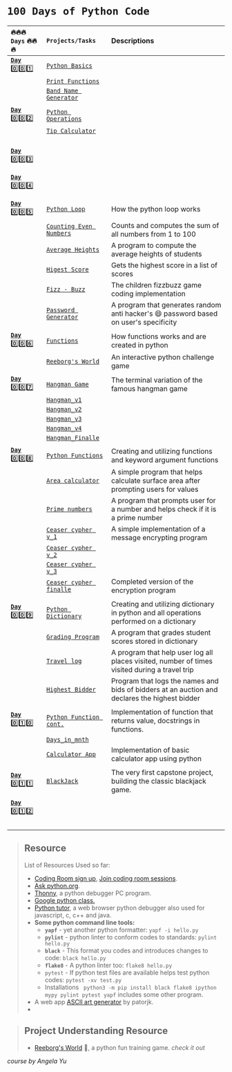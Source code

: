 # `100 Days of Python Code`

|   :fire::fire::fire:  `Days`    :fire::fire::fire:            |       `Projects/Tasks`             |                    Descriptions                            |
| :--------------------------------------- | :------------------------------- | :--------------------------------------------------------- |
| [**`Day`** :zero::zero::one:](Day1of100)|[`Python Basics`](Day1of100/data_type.py)|       |
|          | [`Print Functions`](Day1of100/print.py)  |            |
|           |[`Band Name Generator`](Day1of100/bandname_generator.py)|      |
||||
| [**`Day`** :zero::zero::two:](Day2of100/) | [`Python Operations`](Day2of100/operations.py)|         |
|       | [`Tip Calculator`](Day2of100/tip_calculator.py)|                 |
|       |                               |                               |
||||
||||
||||
| [**`Day`** :zero::zero::three:](Day3of100/)  |                        |               |
|                                          |                        |               |
||||
| [**`Day`** :zero::zero::four:](Day4of100/)   |                         |               |
|                   |                           |                                       |
||||
| [**`Day`** :zero::zero::five:](Day5of100/)  |  [`Python Loop`](Day5of100/loops.py)  |   How the python loop works   |
|   | [`Counting Even Numbers`](Day5of100/count_evens.py)  |  Counts and computes the sum of all numbers from 1 to 100   |
|       | [`Average Heights`](Day5of100/avrg_heights.py)  |  A program to compute the average heights of students |
|       |   [`Higest Score`](Day5of100/highest_score.py)  |  Gets the highest score in a list of scores|
|       |   [`Fizz - Buzz`](Day5of100/fizzbuzz.py)| The children fizzbuzz game coding implementation  |
|       | [`Password Generator`](Day5of100/py_password_generator.py)  | A program that generates random anti hacker's :smile: password based on user's specificity|
|                   |                           |                                |
| [**`Day`** :zero::zero::six:](Day6of100/)  |  [`Functions`](Day6of100/functions.py)   |  How functions works and are created in python  |
|               |   [`Reeborg's World`](Day6of100/reeborgs_world.md)    |     An interactive python challenge game    |
|                   |                           |                               |
| [**`Day`** :zero::zero::seven:](Day7of100/)  |    [`Hangman Game`](Day7of100/)            | The terminal variation of the famous hangman game  |
|               |    [`Hangman_v1`](Day7of100/hangman_one.py)       |                                          |
|               |   [`Hangman_v2`](Day7of100/hangman_two.py)        |                                          |
|               |  [`Hangman_v3`](Day7of100/hangman_three.py)       |                                          |
|               |   [`Hangman_v4`](Day7of100/hangman_four.py)       |                                          |
|               |   [`Hangman_Finalle`](Day7of100/hangman_five.py)       |                                          |
|               |                                                   |                                          |     
| [**`Day`** :zero::zero::eight:](Day8of100/)  |[`Python Functions`](Day8of100/functions.py)| Creating and utilizing functions and keyword argument functions     |
|       | [`Area calculator`](Day8of100/area_calculator.py)  | A simple program that helps calculate surface area after prompting users for values |
|       | [`Prime numbers`](Day8of100/prime_numbers.py)  |  A program that prompts user for a number and helps check if it is a prime number  |
|       | [`Ceaser cypher v_1`](Day8of100/ceaser_cypher.py) | A simple implementation of a message encrypting program |
|       | [`Ceaser cypher v_2`](Day8of100/ceaser_cypher_2.py)  ||
|       | [`Ceaser cypher v_3`](Day8of100/ceaser_cypher_3.py)  ||
|       | [`Ceaser cypher finalle`](Day8of100/ceaser_de_cypher_finale.py)  |  Completed version of the encryption program  |
||||
|[**`Day`** :zero::zero::nine:](Day9of100) | [`Python Dictionary`](Day9of100/dictionary.py) |Creating and utilizing dictionary in python and all operations performed on a dictionary |
|       |[`Grading Program`](Day9of100/grading_program.py)  |A program that grades student scores stored in dictionary|
|       |[`Travel log`](Day9of100/travel_log.py)  | A program that help user log all places visited, number of times visited during a travel trip|
|   | [`Highest Bidder`](Day9of100/highest_bidder.py)|  Program that logs the names and bids of bidders at an auction and declares the highest bidder  |
||||
| [**`Day`** :zero::one::zero:](Day10of100/ )  | [`Python Function cont.`](Day10_of_100/function_cont.py )  | Implementation of function that returns value, docstrings in functions. |
|   | [`Days_in_mnth`](Day10_of_100/days_in_mth.py)  |   |
|   | [`Calculator App`](Day10_of_100/calculator.py)| Implementation of basic calculator app using python  |
||||
|  [**`Day`** :zero::one::one:](Day11_of_100/) | [`BlackJack`](Day11_of_100/black_jack.py) | The very first capstone project, building the classic blackjack game. |
|   |   ||
| [**`Day`** :zero::one::two:]()  |  []()|   |
||||
||||
||||
||||



> ## Resource
> List of Resources Used so far:  
> - [Coding Room sign up](https://app.codingrooms.com/), [Join coding room sessions](https://app.codingrooms.com/management/courses/join-by-code/4J6slZE6).  
> - [Ask python.org](https://www.askpython.com/).  
> - [Thonny](https://thonny.org/), a python debugger PC program.  
> - [Google python class.](https://developers.google.com/edu/python/)  
> - [Python tutor](https://pythontutor.com), a web browser python debugger also used for javascript, c, c++ and java.  
> - **Some python command line tools:**  
>   - **`yapf`** - yet another python formatter: `yapf -i hello.py`  
>   - **`pylint`** - python linter to conform codes to standards: `pylint hello.py`  
>   - **`black`**  - This format you codes and introduces changes to code: `black hello.py`
>   - **`flake8`**  - A python linter too: `flake8 hello.py`
>   - `pytest` - If python test files are available helps test python codes: `pytest -xv test.py`  
>   - Installations ` python3 -m pip install black flake8 ipython mypy pylint pytest yapf` includes some other program.  
> - A web app [ASCII art generator](http://patorjk.com/software/taag/#p=display&f=Graffiti&t=Type%20Something%20) by patorjk.  
> - 



> ## Project Understanding Resource
> - [Reeborg's World](https://reeborg.ca/reeborg.html?lang=en&mode=python&menu=worlds%2Fmenus%2Freeborg_intro_en.json&name=Alone&url=worlds%2Ftutorial_en%2Falone.json) :robot:, a python fun training game. *check it out*  
> 






*course by Angela Yu*
